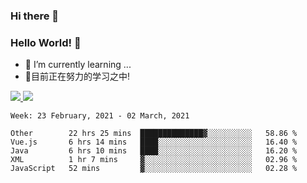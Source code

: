 ### Hi there 👋
### Hello World! 🙌

- 🌱 I’m currently learning ...
- 📖目前正在努力的学习之中!

<a href="https://github.com/anuraghazra/github-readme-stats">
  <img src="https://github-readme-stats.vercel.app/api?username=keyboardWithDream&show_icons=true&repo=github-readme-stats" />
</a>
<a href="https://github.com/anuraghazra/convoychat">
  <img src="https://github-readme-stats.vercel.app/api/top-langs/?username=keyboardWithDream&layout=compact&repo=convoychat" />
</a>



<!--START_SECTION:waka-->
```text
Week: 23 February, 2021 - 02 March, 2021

Other        22 hrs 25 mins  ██████████████▓░░░░░░░░░░   58.86 % 
Vue.js       6 hrs 14 mins   ████░░░░░░░░░░░░░░░░░░░░░   16.40 % 
Java         6 hrs 10 mins   ████░░░░░░░░░░░░░░░░░░░░░   16.20 % 
XML          1 hr 7 mins     ▓░░░░░░░░░░░░░░░░░░░░░░░░   02.96 % 
JavaScript   52 mins         ▓░░░░░░░░░░░░░░░░░░░░░░░░   02.28 % 
```
<!--END_SECTION:waka-->
